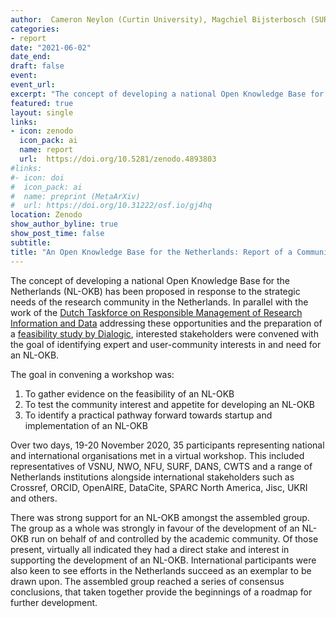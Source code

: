 ```yaml
---
author:  Cameron Neylon (Curtin University), Magchiel Bijsterbosch (SURF), Alastair Dunning (TU Delft), Bianca Kramer (Utrecht University), Sarah de Rijcke (Leiden University), Clifford Tatum (SURF; Leiden University) and Ludo Waltman (Leiden University)
categories:
- report
date: "2021-06-02"
date_end: 
draft: false
event:  
event_url: 
excerpt: "The concept of developing a national Open Knowledge Base for the Netherlands (NL-OKB) has been proposed in response to the strategic needs of the research community in the Netherlands. In parallel with the work of the Dutch Taskforce on Responsible Management of Research Information and Data addressing these opportunities and the preparation of a feasibility study by Dialogic, interested stakeholders were convened with the goal of identifying expert and user-community interests in and need for an NL-OKB."
featured: true
layout: single
links:
- icon: zenodo
  icon_pack: ai
  name: report
  url:  https://doi.org/10.5281/zenodo.4893803
#links:
#- icon: doi
#  icon_pack: ai
#  name: preprint (MetaArXiv)
#  url: https://doi.org/10.31222/osf.io/gj4hq
location: Zenodo
show_author_byline: true
show_post_time: false
subtitle: 
title: "An Open Knowledge Base for the Netherlands: Report of a Community Workshop"
---
```


  The concept of developing a national Open Knowledge Base for the Netherlands (NL-OKB) has been proposed in response to the strategic needs of the research community in the Netherlands. In parallel with the work of the [Dutch Taskforce on Responsible Management of Research Information and Data](https://www.vsnu.nl/files/documenten/Domeinen/Onderzoek/Open%20access/Engelstalige%20samenvatting%20opdracht%20werkgroep.pdf) addressing these opportunities and the preparation of a [feasibility study by Dialogic](https://www.dialogic.nl/en/projects/haalbaarheidsstudie-open-knowledge-base/), interested stakeholders were convened with the goal of identifying expert and user-community interests in and need for an NL-OKB.

The goal in convening a workshop was:
1.    To gather evidence on the feasibility of an NL-OKB
2.    To test the community interest and appetite for developing an NL-OKB
3.    To identify a practical pathway forward towards startup and implementation of an NL-OKB

Over two days, 19-20 November 2020, 35 participants representing national and international organisations met in a virtual workshop. This included representatives of VSNU, NWO, NFU, SURF, DANS, CWTS and a range of Netherlands institutions alongside international stakeholders such as Crossref, ORCID, OpenAIRE, DataCite, SPARC North America, Jisc, UKRI and others.

There was strong support for an NL-OKB amongst the assembled group. The group as a whole was strongly in favour of the development of an NL-OKB run on behalf of and controlled by the academic community. Of those present, virtually all indicated they had a direct stake and interest in supporting the development of an NL-OKB. International participants were also keen to see efforts in the Netherlands succeed as an exemplar to be drawn upon. The assembled group reached a series of consensus conclusions, that taken together provide the beginnings of a roadmap for further development.